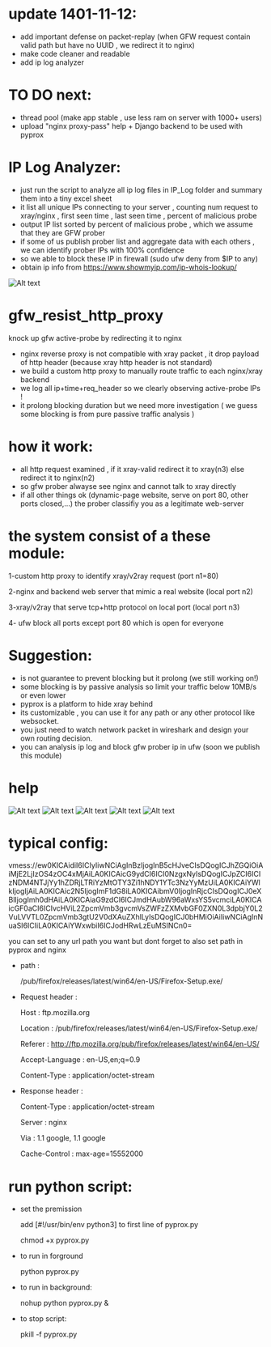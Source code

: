 # update 1401-11-12:
- add important defense on packet-replay (when GFW request contain valid path but have no UUID , we redirect it to nginx)
- make code cleaner and readable
- add ip log analyzer

# TO DO next:
- thread pool (make app stable , use less ram on server with 1000+ users)
- upload "nginx proxy-pass" help + Django backend to be used with pyprox

# IP Log Analyzer:
- just run the script to analyze all ip log files in IP_Log folder and summary them into a tiny excel sheet
- it list all unique IPs connecting to your server , counting num request to xray/nginx , first seen time , last seen time , percent of malicious probe
- output IP list sorted by percent of malicious probe , which we assume that they are GFW prober
- if some of us publish prober list and aggregate data with each others , we can identify prober IPs with 100% confidence
- so we able to block these IP in firewall (sudo ufw deny from $IP to any)
- obtain ip info from https://www.showmyip.com/ip-whois-lookup/

![Alt text](/instruction/ip_analyze.png?raw=true "ip_analyze")

# gfw_resist_http_proxy
knock up gfw active-probe by redirecting it to nginx



- nginx reverse proxy is not compatible with xray packet , it drop payload of http header (because xray http header is not standard)
- we build a custom http proxy to manually route traffic to each nginx/xray backend
- we log all ip+time+req_header so we clearly observing active-probe IPs !
- it prolong blocking duration but we need more investigation ( we guess some blocking is from pure passive traffic analysis )


# how it work:

- all http request examined , if it xray-valid redirect it to xray(n3) else redirect it to nginx(n2)
- so gfw prober alwayse see nginx and cannot talk to xray directly 
- if all other things ok (dynamic-page website, serve on port 80, other ports closed,...) the prober classifiy you as a legitimate web-server


# the system consist of a these module:

1-custom http proxy to identify xray/v2ray request (port n1=80)

2-nginx and backend web server that mimic a real website (local port n2)

3-xray/v2ray that serve tcp+http protocol on local port  (local port n3)

4- ufw block all ports except port 80 which is open for everyone

# Suggestion:
 - is not guarantee to prevent blocking but it prolong (we still working on!)
 - some blocking is by passive analysis so limit your traffic below 10MB/s or even lower
 - pyprox is a platform to hide xray behind
 - its customizable , you can use it for any path or any other protocol like websocket. 
 - you just need to watch network packet in wireshark and design your own routing decision.
 - you can analysis ip log and block gfw prober ip in ufw (soon we publish this module)

# help
![Alt text](/instruction/pyprox.png?raw=true "pyprox")
![Alt text](/instruction/config0.png?raw=true "config0")
![Alt text](/instruction/config1.png?raw=true "config1")
![Alt text](/instruction/config2.png?raw=true "config2")
![Alt text](/instruction/traffic.png?raw=true "traffic")

# typical config:

vmess://ew0KICAidiI6ICIyIiwNCiAgInBzIjogInB5cHJveCIsDQogICJhZGQiOiAiMjE2LjIzOS4zOC4xMjAiLA0KICAicG9ydCI6ICI0NzgxNyIsDQogICJpZCI6ICIzNDM4NTJjYy1hZDRjLTRiYzMtOTY3Zi1hNDY1YTc3NzYyMzUiLA0KICAiYWlkIjogIjAiLA0KICAic2N5IjogImF1dG8iLA0KICAibmV0IjogInRjcCIsDQogICJ0eXBlIjogImh0dHAiLA0KICAiaG9zdCI6ICJmdHAubW96aWxsYS5vcmciLA0KICAicGF0aCI6ICIvcHViL2ZpcmVmb3gvcmVsZWFzZXMvbGF0ZXN0L3dpbjY0L2VuLVVTL0ZpcmVmb3gtU2V0dXAuZXhlLyIsDQogICJ0bHMiOiAiIiwNCiAgInNuaSI6ICIiLA0KICAiYWxwbiI6ICJodHRwLzEuMSINCn0=


you can set to any url path you want but dont forget to also set path in pyprox and nginx

- path :

  /pub/firefox/releases/latest/win64/en-US/Firefox-Setup.exe/

- Request header :
  
  Host : ftp.mozilla.org

  Location : /pub/firefox/releases/latest/win64/en-US/Firefox-Setup.exe/

  Referer : http://ftp.mozilla.org/pub/firefox/releases/latest/win64/en-US/

  Accept-Language : en-US,en;q=0.9

  Content-Type : application/octet-stream


- Response header :
  
  Content-Type : application/octet-stream

  Server : nginx

  Via : 1.1 google, 1.1 google

  Cache-Control : max-age=15552000



# run python script:
- set the premission

  add   [#!/usr/bin/env python3]     to first line of pyprox.py

  chmod +x pyprox.py

- to run in forground

  python pyprox.py

- to run in background:

  nohup python pyprox.py &

- to stop script:

  pkill -f pyprox.py



